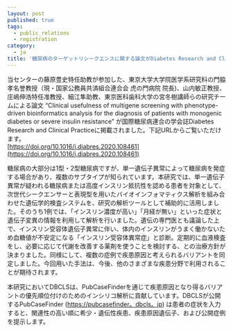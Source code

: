 ```yaml
---
layout: post
published: true
tags:
  - public_relations
  - registration
category:
  - ja
title: '糖尿病のターゲットリシークエンスに関する論文がDiabetes Research and Clinical Practice誌に掲載されました'
---
```

当センターの藤原豊史特任助教が参加した、東京大学大学院医学系研究科の門脇孝名誉教授（現・国家公務員共済組合連合会 虎の門病院 院長)、山内敏正教授、庄嶋伸浩特任准教授、細江隼助教、東京医科歯科大学の宮冬樹講師らの研究チームによる論文 “Clinical usefulness of multigene screening with phenotype-driven bioinformatics analysis for the diagnosis of patients with monogenic diabetes or severe insulin resistance” が国際糖尿病連合の学会誌Diabetes Research and Clinical Practiceに掲載されました。下記URLからご覧いただけます。
<br />
[https://doi.org/10.1016/j.diabres.2020.108461](https://doi.org/10.1016/j.diabres.2020.108461)
<br />

糖尿病の大部分は1型・2型糖尿病ですが、単一遺伝子異常によって糖尿病を発症する場合があり、複数のサブタイプが知られています。本研究では、単一遺伝子異常が疑われる糖尿病または高度インスリン抵抗性を認める患者を対象として、次世代シークエンサーと表現型を用いたバイオインフォマティクス解析を組み合わせた遺伝学的検査システムを、研究の解析ツールとして補助的に活用しました。そのうち1例では、「インスリン濃度が高い」「月経が無い」といった症状と遺伝子変異の情報を利用して解析を行いました。遺伝の専門医とも議論した上で、インスリン受容体遺伝子異常に伴い、体内のインスリンがうまく働かないため血糖値が不安定になる「インスリン受容体異常症」と診断。定期的に血液検査をし、必要に応じて代謝を改善する薬剤を使うことを検討する、との治療方針が決まりました。同様にして、複数の症例で疾患原因と考えられるバリアントを同定しました。今回用いた手法は、今後、他のさまざまな疾患分野で利用されることが期待されます。
<br />

本研究においてDBCLSは、PubCaseFinderを通じて疾患原因となり得るバリアントの優先順位付けのためのインシリコ解析に貢献しています。DBCLSが公開するPubCaseFinder ([https://pubcasefinder。dbcls。jp](https://pubcasefinder。dbcls。jp)) は患者の症状を入力すると、関連性の高い順に希少・遺伝性疾患、疾患原因遺伝子、および公開症例を提示します。
<br />

